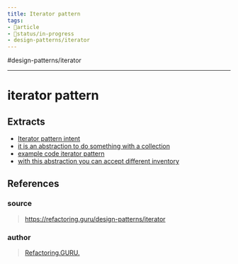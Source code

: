 ```yaml
---
title: Iterator pattern
tags:
- 📄article
- 🚦status/in-progress
- design-patterns/iterator
---
```


#design-patterns/iterator

---

# iterator pattern

## Extracts
- [Iterator pattern intent](/Extracts/Iterator%20pattern%20intent.md)
- [it is an abstraction to do something with a collection](/Extracts/it%20is%20an%20abstraction%20to%20do%20something%20with%20a%20collection.md)
- [example code iterator pattern](/Extracts/example%20code%20iterator%20pattern.md)
- [with this abstraction you can accept different inventory](/Extracts/with%20this%20abstraction%20you%20can%20accept%20different%20inventory.md)
## References

### source
> https://refactoring.guru/design-patterns/iterator
### author
> [Refactoring.GURU.](/Authors/Refactoring.GURU..md)
